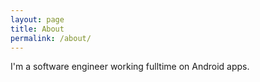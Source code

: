 ```yaml
---
layout: page
title: About
permalink: /about/
---
```


I'm a software engineer working fulltime on Android apps.
